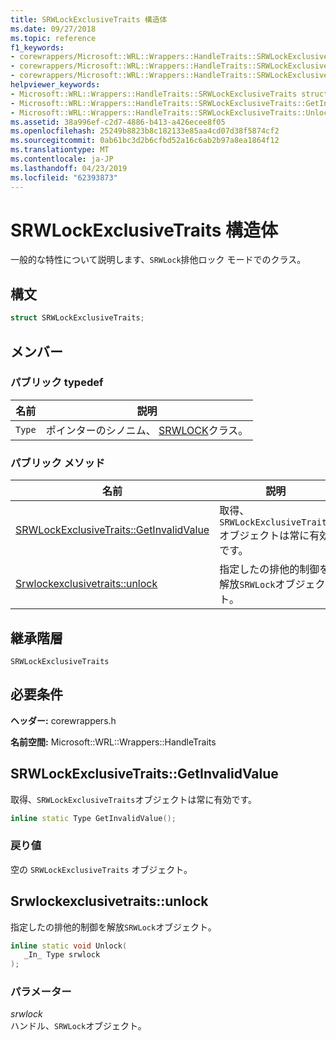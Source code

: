 ```yaml
---
title: SRWLockExclusiveTraits 構造体
ms.date: 09/27/2018
ms.topic: reference
f1_keywords:
- corewrappers/Microsoft::WRL::Wrappers::HandleTraits::SRWLockExclusiveTraits
- corewrappers/Microsoft::WRL::Wrappers::HandleTraits::SRWLockExclusiveTraits::GetInvalidValue
- corewrappers/Microsoft::WRL::Wrappers::HandleTraits::SRWLockExclusiveTraits::Unlock
helpviewer_keywords:
- Microsoft::WRL::Wrappers::HandleTraits::SRWLockExclusiveTraits structure
- Microsoft::WRL::Wrappers::HandleTraits::SRWLockExclusiveTraits::GetInvalidValue method
- Microsoft::WRL::Wrappers::HandleTraits::SRWLockExclusiveTraits::Unlock method
ms.assetid: 38a996ef-c2d7-4886-b413-a426ecee8f05
ms.openlocfilehash: 25249b8823b8c182133e85aa4cd07d38f5874cf2
ms.sourcegitcommit: 0ab61bc3d2b6cfbd52a16c6ab2b97a8ea1864f12
ms.translationtype: MT
ms.contentlocale: ja-JP
ms.lasthandoff: 04/23/2019
ms.locfileid: "62393873"
---
```

# <a name="srwlockexclusivetraits-structure"></a>SRWLockExclusiveTraits 構造体

一般的な特性について説明します、`SRWLock`排他ロック モードでのクラス。

## <a name="syntax"></a>構文

```cpp
struct SRWLockExclusiveTraits;
```

## <a name="members"></a>メンバー

### <a name="public-typedefs"></a>パブリック typedef

名前   | 説明
------ | --------------------------------------------------------------------------
`Type` | ポインターのシノニム、 [SRWLOCK](srwlock-class.md)クラス。

### <a name="public-methods"></a>パブリック メソッド

名前                                                        | 説明
----------------------------------------------------------- | --------------------------------------------------------------------
[SRWLockExclusiveTraits::GetInvalidValue](#getinvalidvalue) | 取得、`SRWLockExclusiveTraits`オブジェクトは常に有効です。
[Srwlockexclusivetraits::unlock](#unlock)                   | 指定したの排他的制御を解放`SRWLock`オブジェクト。

## <a name="inheritance-hierarchy"></a>継承階層

`SRWLockExclusiveTraits`

## <a name="requirements"></a>必要条件

**ヘッダー:** corewrappers.h

**名前空間:** Microsoft::WRL::Wrappers::HandleTraits

## <a name="getinvalidvalue"></a>SRWLockExclusiveTraits::GetInvalidValue

取得、`SRWLockExclusiveTraits`オブジェクトは常に有効です。

```cpp
inline static Type GetInvalidValue();
```

### <a name="return-value"></a>戻り値

空の `SRWLockExclusiveTraits` オブジェクト。

## <a name="unlock"></a>Srwlockexclusivetraits::unlock

指定したの排他的制御を解放`SRWLock`オブジェクト。

```cpp
inline static void Unlock(
   _In_ Type srwlock
);
```

### <a name="parameters"></a>パラメーター

*srwlock*<br/>
ハンドル、`SRWLock`オブジェクト。
